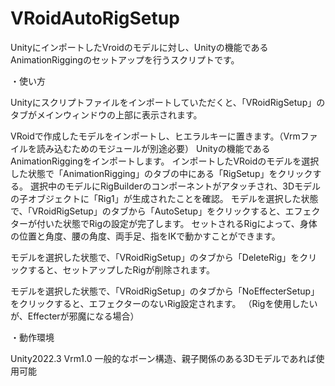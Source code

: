 # VRoidAutoRigSetup
UnityにインポートしたVroidのモデルに対し、Unityの機能であるAnimationRiggingのセットアップを行うスクリプトです。

・使い方

Unityにスクリプトファイルをインポートしていただくと、「VRoidRigSetup」のタブがメインウィンドウの上部に表示されます。

VRoidで作成したモデルをインポートし、ヒエラルキーに置きます。（Vrmファイルを読み込むためのモジュールが別途必要）
Unityの機能であるAnimationRiggingをインポートします。
インポートしたVRoidのモデルを選択した状態で「AnimationRigging」のタブの中にある「RigSetup」をクリックする。
選択中のモデルにRigBuilderのコンポーネントがアタッチされ、3Dモデルの子オブジェクトに「Rig1」が生成されたことを確認。
モデルを選択した状態で、「VRoidRigSetup」のタブから「AutoSetup」をクリックすると、エフェクターが付いた状態でRigの設定が完了します。
セットされるRigによって、身体の位置と角度、腰の角度、両手足、指をIKで動かすことができます。

モデルを選択した状態で、「VRoidRigSetup」のタブから「DeleteRig」をクリックすると、セットアップしたRigが削除されます。

モデルを選択した状態で、「VRoidRigSetup」のタブから「NoEffecterSetup」をクリックすると、エフェクターのないRig設定されます。
（Rigを使用したいが、Effecterが邪魔になる場合）


・動作環境

Unity2022.3
Vrm1.0
一般的なボーン構造、親子関係のある3Dモデルであれば使用可能
